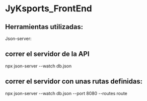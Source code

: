 # JyKsports_FrontEnd

## Herramientas utilizadas:

Json-server:

## correr el servidor de la API

npx json-server --watch db.json

## correr el servidor con unas rutas definidas:

npx  json-server --watch db.json --port 8080 --routes route


